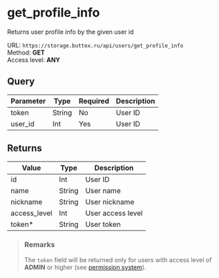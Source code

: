 # get_profile_info
Returns user profile info by the given user id

URL: `https://storage.buttex.ru/api/users/get_profile_info`\
Method: **GET**\
Access level: **ANY**

## Query
| Parameter | Type   | Required | Description |
|-----------|--------|----------|-------------|
| token     | String | No       | User ID     |
| user_id   | Int    | Yes      | User ID     |

## Returns
| Value        | Type   | Description       |
|--------------|--------|-------------------| 
| id           | Int    | User ID           |
| name         | String | User name         |
| nickname     | String | User nickname     |
| access_level | Int    | User access level |
| token*       | String | User token        |

> ### Remarks
> The `token` field will be returned only for users with access 
> level of **ADMIN** or higher (see [permission system](../../users/permission-system.md)).